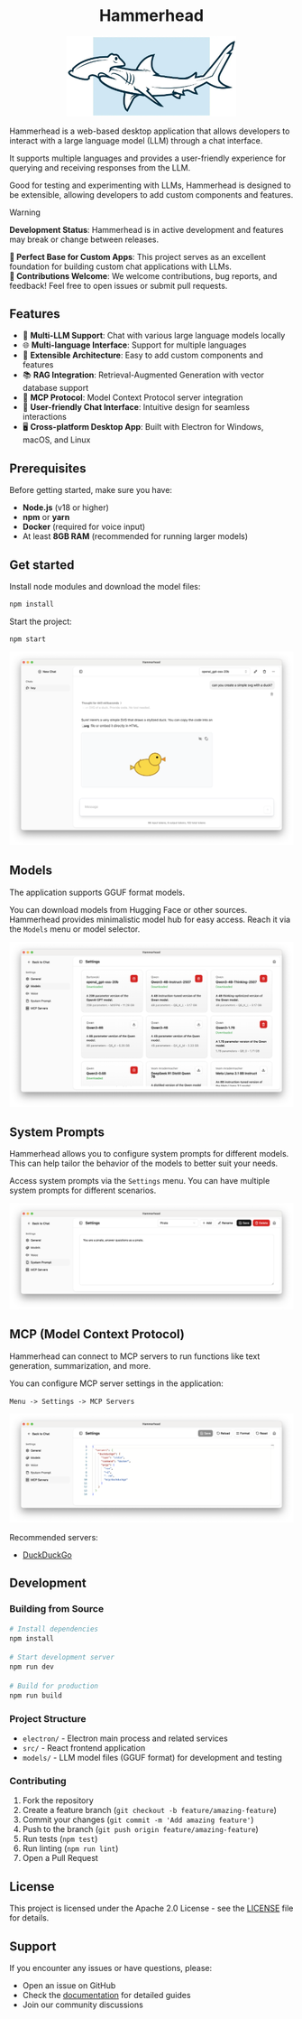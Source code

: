 <h1 align="center">Hammerhead</h1>

<p align="center">
  <img src="./public/header.webp" alt="Hammerhead" width="300" />
</p>

Hammerhead is a web-based desktop application that allows developers to interact with a large language model (LLM) through a chat interface.

It supports multiple languages and provides a user-friendly experience for querying and receiving responses from the LLM.

Good for testing and experimenting with LLMs, Hammerhead is designed to be extensible, allowing developers to add custom components and features.

> [!WARNING]  
> **Development Status**: Hammerhead is in active development and features may break or change between releases.

**🚀 Perfect Base for Custom Apps**: This project serves as an excellent foundation for building custom chat applications with LLMs.  
**🤝 Contributions Welcome**: We welcome contributions, bug reports, and feedback! Feel free to open issues or submit pull requests.

## Features

- 🤖 **Multi-LLM Support**: Chat with various large language models locally
- 🌐 **Multi-language Interface**: Support for multiple languages
- 🔌 **Extensible Architecture**: Easy to add custom components and features
- 📚 **RAG Integration**: Retrieval-Augmented Generation with vector database support
- 🔗 **MCP Protocol**: Model Context Protocol server integration
- 💬 **User-friendly Chat Interface**: Intuitive design for seamless interactions
- 🖥️ **Cross-platform Desktop App**: Built with Electron for Windows, macOS, and Linux

## Prerequisites

Before getting started, make sure you have:

- **Node.js** (v18 or higher)
- **npm** or **yarn**
- **Docker** (required for voice input)
- At least **8GB RAM** (recommended for running larger models)

## Get started

Install node modules and download the model files:

```bash
npm install
```

Start the project:

```bash
npm start
```

![Chat Example](docs/images/chat-example.png)

## Models

The application supports GGUF format models.

You can download models from Hugging Face or other sources. Hammerhead provides minimalistic model hub for easy access. Reach it via the `Models` menu or model selector.

![Model Hub](docs/images/settings-model-hub.png)

## System Prompts

Hammerhead allows you to configure system prompts for different models. This can help tailor the behavior of the models to better suit your needs.

Access system prompts via the `Settings` menu. You can have multiple system prompts for different scenarios.

![System Prompts](docs/images/settings-system-prompts.png)

## MCP (Model Context Protocol)

Hammerhead can connect to MCP servers to run functions like text generation, summarization, and more.

You can configure MCP server settings in the application:

`Menu -> Settings -> MCP Servers`

![MCP Servers](docs/images/settings-mcp.png)

Recommended servers:

- [DuckDuckGo](https://hub.docker.com/mcp/server/duckduckgo/overview)

## Development

### Building from Source

```bash
# Install dependencies
npm install

# Start development server
npm run dev

# Build for production
npm run build
```

### Project Structure

- `electron/` - Electron main process and related services
- `src/` - React frontend application
- `models/` - LLM model files (GGUF format) for development and testing

### Contributing

1. Fork the repository
2. Create a feature branch (`git checkout -b feature/amazing-feature`)
3. Commit your changes (`git commit -m 'Add amazing feature'`)
4. Push to the branch (`git push origin feature/amazing-feature`)
5. Run tests (`npm test`)
6. Run linting (`npm run lint`)
7. Open a Pull Request

## License

This project is licensed under the Apache 2.0 License - see the [LICENSE](LICENSE) file for details.

## Support

If you encounter any issues or have questions, please:

- Open an issue on GitHub
- Check the [documentation](./docs/) for detailed guides
- Join our community discussions
